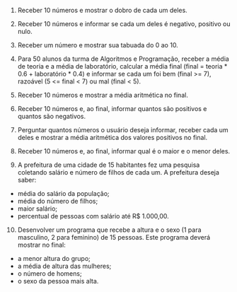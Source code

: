 1. Receber 10 números e mostrar o dobro de cada um deles. 

2. Receber 10 números e informar se cada um deles é negativo, positivo ou nulo. 

3. Receber um número e mostrar sua tabuada do 0 ao 10. 

4. Para 50 alunos da turma de Algoritmos e Programação, receber a média de teoria e a média de laboratório, calcular a média final (final = teoria * 0.6 + laboratório * 0.4) e informar se cada um foi bem (final >= 7), razoável (5 <= final < 7) ou mal (final < 5). 

5. Receber 10 números e mostrar a média aritmética no final. 

6. Receber 10 números e, ao final, informar quantos são positivos e quantos são negativos. 

7. Perguntar quantos números o usuário deseja informar, receber cada um deles e mostrar a média aritmética dos valores positivos no final. 

8. Receber 10 números e, ao final, informar qual é o maior e o menor deles. 

9. A prefeitura de uma cidade de 15 habitantes fez uma pesquisa coletando salário e número de filhos de cada um. A prefeitura deseja saber: 
- média do salário da população; 
- média do número de filhos; 
- maior salário; 
- percentual de pessoas com salário até R$ 1.000,00.

10. Desenvolver um programa que recebe a altura e o sexo (1 para masculino, 2 para feminino) de 15 pessoas. Este programa deverá mostrar no final: 
- a menor altura do grupo; 
- a média de altura das mulheres;  
- o número de homens;  
- o sexo da pessoa mais alta.